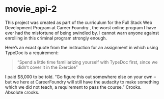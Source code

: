 # movie_api-2
This project was created as part of the curriculum for the Full Stack Web Development Program at Career Foundry , the worst online program I have ever had the misfortune of being swindled by. I cannot warn anyone against enrolling in this criminal program strongly enough. 

Here’s an exact quote from the instruction for an assignment in which using TypeDoc is a requirement:

> “Spend a little time familiarizing yourself with TypeDoc first, since we didn’t cover it in the Exercise”

I paid $8,000 to be told. “Go figure this out somewhere else on your own – but we here at CareerFoundry will still have the audacity to make something which we did not teach, a requirement to pass the course.”
Crooks. Absolute crooks.
